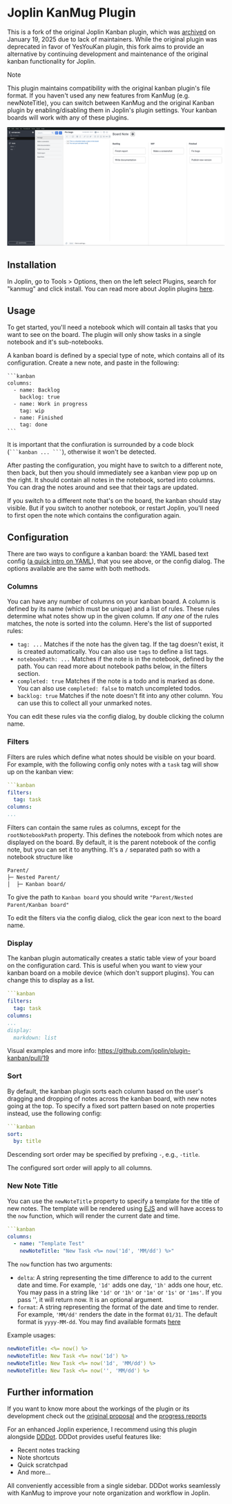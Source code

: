 # Joplin KanMug Plugin

This is a fork of the original Joplin Kanban plugin, which was [archived](https://github.com/joplin/plugin-kanban/issues/57) on January 19, 2025 due to lack of maintainers. While the original plugin was deprecated in favor of YesYouKan plugin, this fork aims to provide an alternative by continuing development and maintenance of the original kanban functionality for Joplin.

> [!NOTE]  
> This plugin maintains compatibility with the original kanban plugin's file format. If you haven't used any new features from KanMug (e.g. newNoteTitle), you can switch between KanMug and the original Kanban plugin by enabling/disabling them in Joplin's plugin settings. Your kanban boards will work with any of these plugins.

![screenshot](images/kanban-screenshot.png)

## Installation

In Joplin, go to Tools > Options, then on the left select Plugins, search for "kanmug" and click install. You can read more about Joplin plugins [here](https://joplinapp.org/plugins/).

## Usage

To get started, you'll need a notebook which will contain all tasks that you want to see on the board. The plugin will only show tasks in a single notebook and it's sub-notebooks.

A kanban board is defined by a special type of note, which contains all of its configuration. Create a new note, and paste in the following:

    ```kanban
    columns:
      - name: Backlog
        backlog: true
      - name: Work in progress
        tag: wip
      - name: Finished
        tag: done
    ```

It is important that the confiuration is surrounded by a code block (` ```kanban ... ``` `), otherwise it won't be detected.

After pasting the configuration, you might have to switch to a different note, then back, but then you should immediately see a kanban view pop up on the right. It should contain all notes in the notebook, sorted into columns. You can drag the notes around and see that their tags are updated.

If you switch to a different note that's on the board, the kanban should stay visible. But if you switch to another notebook, or restart Joplin, you'll need to first open the note which contains the configuration again.

## Configuration

There are two ways to configure a kanban board: the YAML based text config ([a quick intro on YAML](https://learnxinyminutes.com/docs/yaml/)), that you see above, or the config dialog. The options available are the same with both methods.

### Columns

You can have any number of columns on your kanban board. A column is defined by its name (which must be unique) and a list of rules. These rules determine what notes show up in the given column. If _any one_ of the rules matches, the note is sorted into the column. Here's the list of supported rules:

* `tag: ...` Matches if the note has the given tag. If the tag doesn't exist, it is created automatically. You can also use `tags` to define a list tags.
* `notebookPath: ...` Matches if the note is in the notebook, defined by the path. You can read more about notebook paths below, in the filters section.
* `completed: true` Matches if the note is a todo and is marked as done. You can also use `completed: false` to match uncompleted todos.
* `backlog: true` Matches if the note doesn't fit into any other column. You can use this to collect all your unmarked notes.

You can edit these rules via the config dialog, by double clicking the column name.

### Filters

Filters are rules which define what notes should be visible on your board. For example, with the following config only notes with a `task` tag will show up on the kanban view:

```yaml
```kanban
filters:
  tag: task
columns:
...
```

Filters can contain the same rules as columns, except for the `rootNotebookPath` property. This defines the notebook from which notes are displayed on the board. By default, it is the parent notebook of the config note, but you can set it to anything. It's a `/` separated path so with a notebook structure like

```
Parent/
├─ Nested Parent/
│  ├─ Kanban board/
```

To give the path to `Kanban board` you should write `"Parent/Nested Parent/Kanban board"`

To edit the filters via the config dialog, click the gear icon next to the board name.

### Display

The kanban plugin automatically creates a static table view of your board on the configuration card. This is useful when you want to view your kanban board on a mobile device (which don't support plugins). You can change this to display as a list. 

```yaml
```kanban
filters:
  tag: task
columns:
...
display:
  markdown: list
```

Visual examples and more info: https://github.com/joplin/plugin-kanban/pull/19

### Sort

By default, the kanban plugin sorts each column based on the user's dragging and dropping of notes across the kanban board, with new notes going at the top. To specify a fixed sort pattern based on note properties instead, use the following config:

```yaml
```kanban
sort:
  by: title
```

Descending sort order may be specified by prefixing `-`, e.g., `-title`.

The configured sort order will apply to all columns.

### New Note Title

You can use the `newNoteTitle` property to specify a template for the title of new notes. The template will be rendered using [EJS](https://ejs.co/) and will have access to the `now` function, which will render the current date and time.

```yaml
```kanban
columns:
  - name: "Template Test"
    newNoteTitle: "New Task <%= now('1d', 'MM/dd') %>"
```

The `now` function has two arguments:

- `delta`: A string representing the time difference to add to the current date and time. For example, `'1d'` adds one day, `'1h'` adds one hour, etc. You may pass in a string like `'1d'` or `'1h'` or `'1m'` or `'1s'` or `'1ms'`. If you pass '', it will return now. It is an optional argument.
- `format`: A string representing the format of the date and time to render. For example, `'MM/dd'` renders the date in the format `01/31`. The default format is `yyyy-MM-dd`. You may find available formats [here](https://github.com/moment/luxon/blob/master/docs/formatting.md#table-of-tokens)

Example usages:

```yaml
newNoteTitle: <%= now() %>
newNoteTitle: New Task <%= now('1d') %>
newNoteTitle: New Task <%= now('1d', 'MM/dd') %>
newNoteTitle: New Task <%= now('', 'MM/dd') %>
```


## Further information

If you want to know more about the workings of the plugin or its development check out the [original proposal](https://discourse.joplinapp.org/t/kanban-board-project/17469) and the [progress reports](https://discourse.joplinapp.org/t/kanban-board-project/17469)

For an enhanced Joplin experience, I recommend using this plugin alongside [DDDot](https://github.com/benlau/joplin-plugin-dddot). DDDot provides useful features like:

- Recent notes tracking
- Note shortcuts
- Quick scratchpad
- And more...

All conveniently accessible from a single sidebar. DDDot works seamlessly with KanMug to improve your note organization and workflow in Joplin.

